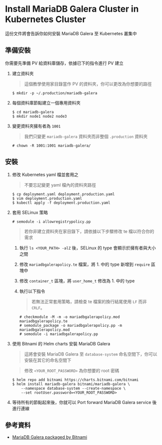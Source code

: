 # Install MariaDB Galera Cluster in Kubernetes Cluster

這份文件將會告訴你如何安裝 MariaDB Galera 至 Kubernetes 叢集中

## 準備安裝

你需要先準備 PV 給資料庫儲存，依據已下的指令進行 PV 建立

1. 建立資料夾

    > 這個教學使用家目錄當作 PV 的資料夾，你可以更改為你想要的路徑

    ```console
    $ mkdir -p ~/.production/mariadb-galera
    ```

2. 每個資料庫節點建立一個專用資料夾

    ```console
    $ cd mariadb-galera
    $ mkdir node1 node2 node3
    ```

3. 變更資料夾擁有者為 `1001`

    > 我們只變更 `mariadb-galera` 資料夾而非整個 `.production` 資料夾

    ```console
    # chown -R 1001:1001 mariadb-galera/
    ```

## 安裝

1. 修改 Kubernetes yaml 檔並套用之

    > 不要忘記變更 yaml 檔內的資料夾路徑

    ```console
    $ cp deployment.yaml deployment.production.yaml
    $ vim deployment.production.yaml
    $ kubectl apply -f deployment.production.yaml
    ```

2. 套用 SELinux 策略

    ```console
    # semodule -i allowregistrypolicy.pp
    ```

    > 若你非建立資料夾在家目錄下，請依據以下步驟修改 te 檔以符合你的需求

    1. 執行 `ls <YOUR_PATH> -alZ` 後，SELinux 的 type 會顯示於擁有者與大小之間
    2. 修改 `mariadbgalerapolicy.te` 檔案，將 1. 中的 type 新增到 `require` 區塊中
    3. 修改 `container_t` 區塊，將 `user_home_t` 修改為 1. 中的 type
    4. 執行以下指令

        > 若無法正常套用策略，請檢查 te 檔案的換行結尾使用 `LF` 而非 `CRLF`。

        ```console
        # checkmodule -M -m -o mariadbgalerapolicy.mod mariadbgalerapolicy.te
        # semodule_package -o mariadbgalerapolicy.pp -m mariadbgalerapolicy.mod
        # semodule -i mariadbgalerapolicy.pp
        ```

3. 使用 Bitnami 的 Helm charts 安裝 MariaDB Galera

    > 這將會安裝 MariaDB Galera 至 `database-system` 命名空間下，你可以安裝在其它的命名空間下

    > 修改 `<YOUR_ROOT_PASSWORD>` 為你想要的 root 密碼

    ```console
    $ helm repo add bitnami https://charts.bitnami.com/bitnami
    $ helm install mariadb-galera bitnami/mariadb-galera \
        --namespace database-system --create-namespace \
        --set rootUser.password=<YOUR_ROOT_PASSWORD>
    ```

4. 等待所有的節點起來後，你就可以 Port forward MariaDB Galera service 後進行連線

## 參考資料

- [MariaDB Galera packaged by Bitnami](https://github.com/bitnami/charts/tree/main/bitnami/mariadb-galera)
